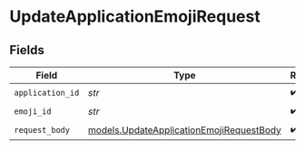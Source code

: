 # UpdateApplicationEmojiRequest


## Fields

| Field                                                                                      | Type                                                                                       | Required                                                                                   | Description                                                                                |
| ------------------------------------------------------------------------------------------ | ------------------------------------------------------------------------------------------ | ------------------------------------------------------------------------------------------ | ------------------------------------------------------------------------------------------ |
| `application_id`                                                                           | *str*                                                                                      | :heavy_check_mark:                                                                         | N/A                                                                                        |
| `emoji_id`                                                                                 | *str*                                                                                      | :heavy_check_mark:                                                                         | N/A                                                                                        |
| `request_body`                                                                             | [models.UpdateApplicationEmojiRequestBody](../models/updateapplicationemojirequestbody.md) | :heavy_check_mark:                                                                         | N/A                                                                                        |